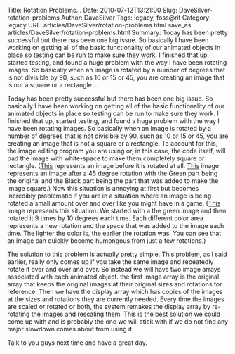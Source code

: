 Title: Rotation Problems...
Date: 2010-07-12T13:21:00
Slug: DaveSilver-rotation-problems
Author: DaveSilver
Tags: legacy, foss@rit
Category: legacy
URL: articles/DaveSilver/rotation-problems.html
save_as: articles/DaveSilver/rotation-problems.html
Summary: Today has been pretty successful but there has been one big issue. So basically I have been working on getting all of the basic functionality of our animated objects in place so testing can be run to make sure they work. I finished that up, started testing, and found a huge problem with the way I have been rotating images. So basically when an image is rotated by a number of degrees that is not divisible by 90, such as 10 or 15 or 45, you are creating an image that is not a square or a rectangle ... 

Today has been pretty successful but there has been one big issue. So
basically I have been working on getting all of the basic functionality of our
animated objects in place so testing can be run to make sure they work. I
finished that up, started testing, and found a huge problem with the way I
have been rotating images. So basically when an image is rotated by a number
of degrees that is not divisible by 90, such as 10 or 15 or 45, you are
creating an image that is not a square or a rectangle. To account for this,
the image editing program you are using or, in this case, the code itself,
will pad the image with white-space to make them completely square or
rectangle.
([This](http://farm5.static.flickr.com/4114/4787023853_81604d66b5_t.jpg)
represents an image before it is rotated at all.
[This](http://farm5.static.flickr.com/4074/4787023883_093dedb928_m.jpg) image
represents an image after a 45 degree rotation with the Green part being the
original and the Black part being the part that was added to make the image
square.) Now this situation is annoying at first but becomes incredibly
problematic if you are in a situation where an image is being rotated a small
amount over and over like you might have in a game.
([This](http://farm5.static.flickr.com/4081/4787654864_052367ce26_m.jpg) image
represents this situation. We started with a the green image and then rotated
it 9 times by 10 degrees each time. Each different color area represents a new
rotation and the space that was added to the image each time. The lighter the
color is, the earlier the rotation was. You can see that an image can quickly
become humongous from just a few rotations.)

The solution to this problem is actually pretty simple. This problem, as I
said earlier, really only comes up if you take the same image and repeatedly
rotate it over and over and over. So instead we will have two image arrays
associated with each animated object. the first image array is the original
array that keeps the original images at their original sizes and rotations for
reference. Then we have the display array which has copies of the images at
the sizes and rotations they are currently needed. Every time the images are
scaled or rotated or both, the system remakes the display array by re-rotating
the images and rescaling them. This is the best solution we could come up with
and is probably the one we will stick with if we do not find any major
slowdown comes about from using it.

Talk to you guys next time and have a great day.

